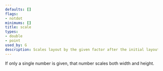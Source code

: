 ```yaml
---
defaults: []
flags:
- notdot
minimums: []
title: scale
types:
- double
- point
used_by: G
description: Scales layout by the given factor after the initial layout
---
```


If only a single number is given, that number scales both width and height.

